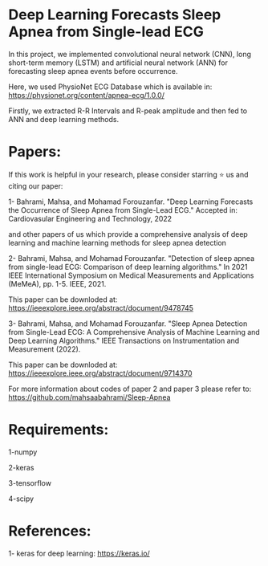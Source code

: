 # Deep Learning Forecasts Sleep Apnea from Single-lead ECG

In this project, we implemented convolutional neural network (CNN), long short-term memory (LSTM) and artificial neural network (ANN) for forecasting sleep
apnea events before occurrence. 

Here, we used PhysioNet ECG Database which is available in: https://physionet.org/content/apnea-ecg/1.0.0/ 


Firstly, we extracted R-R Intervals and R-peak amplitude and then fed to ANN and deep learning methods.


# Papers:

If this work is helpful in your research, please consider starring ⭐ us and citing our paper:

1- Bahrami, Mahsa, and Mohamad Forouzanfar. "Deep Learning Forecasts the Occurrence of Sleep Apnea from Single-Lead ECG." Accepted in: Cardiovasular Engineering and Technology, 2022


and other papers of us which provide a comprehensive analysis of deep learning and machine learning methods for sleep apnea detection

2- Bahrami, Mahsa, and Mohamad Forouzanfar. "Detection of sleep apnea from single-lead ECG: Comparison of deep learning algorithms." In 2021 IEEE International Symposium on Medical Measurements and Applications (MeMeA), pp. 1-5. IEEE, 2021.

This paper can be downloded at: https://ieeexplore.ieee.org/abstract/document/9478745

3- Bahrami, Mahsa, and Mohamad Forouzanfar. "Sleep Apnea Detection from Single-Lead ECG: A Comprehensive Analysis of Machine Learning and Deep Learning Algorithms." IEEE Transactions on Instrumentation and Measurement (2022).

This paper can be downloded at: https://ieeexplore.ieee.org/abstract/document/9714370

For more information about codes of paper 2 and paper 3 please refer to: https://github.com/mahsaabahrami/Sleep-Apnea



# Requirements:

1-numpy

2-keras

3-tensorflow

4-scipy


# References:

1- keras for deep learning: https://keras.io/  

